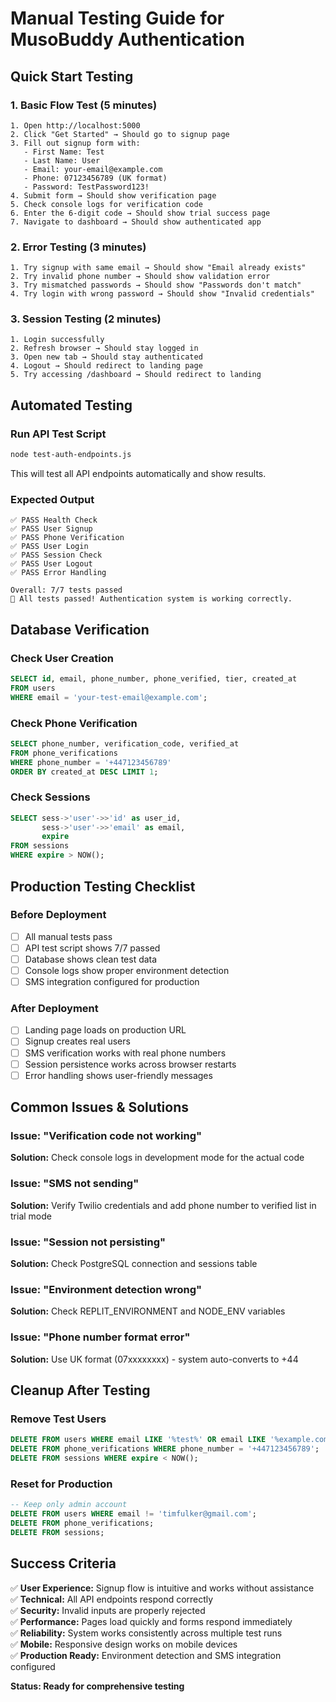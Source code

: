 # Manual Testing Guide for MusoBuddy Authentication

## Quick Start Testing

### 1. Basic Flow Test (5 minutes)
```
1. Open http://localhost:5000
2. Click "Get Started" → Should go to signup page
3. Fill out signup form with:
   - First Name: Test
   - Last Name: User  
   - Email: your-email@example.com
   - Phone: 07123456789 (UK format)
   - Password: TestPassword123!
4. Submit form → Should show verification page
5. Check console logs for verification code
6. Enter the 6-digit code → Should show trial success page
7. Navigate to dashboard → Should show authenticated app
```

### 2. Error Testing (3 minutes)
```
1. Try signup with same email → Should show "Email already exists"
2. Try invalid phone number → Should show validation error
3. Try mismatched passwords → Should show "Passwords don't match"
4. Try login with wrong password → Should show "Invalid credentials"
```

### 3. Session Testing (2 minutes)
```
1. Login successfully
2. Refresh browser → Should stay logged in
3. Open new tab → Should stay authenticated
4. Logout → Should redirect to landing page
5. Try accessing /dashboard → Should redirect to landing
```

## Automated Testing

### Run API Test Script
```bash
node test-auth-endpoints.js
```

This will test all API endpoints automatically and show results.

### Expected Output
```
✅ PASS Health Check
✅ PASS User Signup  
✅ PASS Phone Verification
✅ PASS User Login
✅ PASS Session Check
✅ PASS User Logout
✅ PASS Error Handling

Overall: 7/7 tests passed
🎉 All tests passed! Authentication system is working correctly.
```

## Database Verification

### Check User Creation
```sql
SELECT id, email, phone_number, phone_verified, tier, created_at 
FROM users 
WHERE email = 'your-test-email@example.com';
```

### Check Phone Verification
```sql
SELECT phone_number, verification_code, verified_at 
FROM phone_verifications 
WHERE phone_number = '+447123456789' 
ORDER BY created_at DESC LIMIT 1;
```

### Check Sessions
```sql
SELECT sess->'user'->>'id' as user_id, 
       sess->'user'->>'email' as email,
       expire 
FROM sessions 
WHERE expire > NOW();
```

## Production Testing Checklist

### Before Deployment
- [ ] All manual tests pass
- [ ] API test script shows 7/7 passed
- [ ] Database shows clean test data
- [ ] Console logs show proper environment detection
- [ ] SMS integration configured for production

### After Deployment
- [ ] Landing page loads on production URL
- [ ] Signup creates real users
- [ ] SMS verification works with real phone numbers
- [ ] Session persistence works across browser restarts
- [ ] Error handling shows user-friendly messages

## Common Issues & Solutions

### Issue: "Verification code not working"
**Solution:** Check console logs in development mode for the actual code

### Issue: "SMS not sending"
**Solution:** Verify Twilio credentials and add phone number to verified list in trial mode

### Issue: "Session not persisting"  
**Solution:** Check PostgreSQL connection and sessions table

### Issue: "Environment detection wrong"
**Solution:** Check REPLIT_ENVIRONMENT and NODE_ENV variables

### Issue: "Phone number format error"
**Solution:** Use UK format (07xxxxxxxx) - system auto-converts to +44

## Cleanup After Testing

### Remove Test Users
```sql
DELETE FROM users WHERE email LIKE '%test%' OR email LIKE '%example.com';
DELETE FROM phone_verifications WHERE phone_number = '+447123456789';
DELETE FROM sessions WHERE expire < NOW();
```

### Reset for Production
```sql
-- Keep only admin account
DELETE FROM users WHERE email != 'timfulker@gmail.com';
DELETE FROM phone_verifications;
DELETE FROM sessions;
```

## Success Criteria

✅ **User Experience:** Signup flow is intuitive and works without assistance  
✅ **Technical:** All API endpoints respond correctly  
✅ **Security:** Invalid inputs are properly rejected  
✅ **Performance:** Pages load quickly and forms respond immediately  
✅ **Reliability:** System works consistently across multiple test runs  
✅ **Mobile:** Responsive design works on mobile devices  
✅ **Production Ready:** Environment detection and SMS integration configured

**Status: Ready for comprehensive testing**